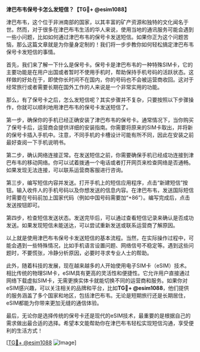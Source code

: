 **津巴布韦保号卡怎么发短信？【TG💪+ @esim1088】**

津巴布韦，这个位于非洲南部的国家，以其丰富的矿产资源和独特的文化闻名于世。然而，对于很多在津巴布韦生活的华人来说，使用当地的通讯服务可能会遇到一些小问题，比如如何通过津巴布韦的保号卡发送短信。如果你正为这个问题苦恼，那么这篇文章就是为你量身定制的！我们将一步步教你如何轻松搞定津巴布韦保号卡发短信的事情。

首先，我们来了解一下什么是保号卡。保号卡是津巴布韦的一种特殊SIM卡，它的主要功能是在用户出国或者暂时不使用手机时，帮助保持手机号码的活跃状态。这样做的好处在于，即使你长时间不在国内，你的号码也不会被运营商收回。这对于经常旅行或者需要长期在国外工作的人来说是一个非常实用的功能。

那么，有了保号卡之后，怎么发短信呢？其实步骤并不复杂，只要按照以下步骤操作，你就可以顺利地用津巴布韦的保号卡发送短信了。

第一步，确保你的手机已经正确安装了津巴布韦的保号卡。通常情况下，当你购买了保号卡后，运营商会提供详细的安装指南。你需要将原来的SIM卡取出，并将新的保号卡插入手机中。注意，不同手机的卡槽设计可能有所不同，因此在安装之前最好查阅一下手机说明书。

第二步，确认网络连接正常。在发送短信之前，你需要确保手机已经成功连接到津巴布韦的移动网络。你可以试着拨通一个电话或者打开网页来检查网络是否通畅。如果发现无法连接，可以联系运营商客服进行咨询。

第三步，编写短信内容并发送。打开手机上的短信应用程序，点击“新建短信”按钮。输入收件人的手机号码以及你想发送的信息内容。在津巴布韦，发送国际短信时需要在号码前加上国家代码（例如中国号码需要加“+86”）。编写完成后，点击发送按钮即可。

第四步，检查短信发送状态。发送完毕后，可以通过查看短信记录来确认是否成功发送。如果发现短信未能送达，可以尝试重新发送或联系运营商了解原因。

以上就是使用津巴布韦保号卡发送短信的基本流程。当然，在实际操作过程中，可能会遇到一些特殊情况，比如手机语言设置问题、网络信号不稳定等。遇到这些问题时，不要慌张，冷静分析原因，必要时寻求专业人士的帮助。

此外，随着科技的发展，现在越来越多的人开始使用电子SIM卡（eSIM）技术。相比传统的物理SIM卡，eSIM具有更高的灵活性和便捷性。它允许用户直接通过网络下载虚拟SIM卡，无需更换实体卡就能切换不同的运营商和服务。如果你对eSIM感兴趣，可以关注相关的品牌和平台，比如**TG💪+ @esim1088**，他们提供的服务涵盖了多个国家和地区，包括津巴布韦。无论是短期旅行还是长期居住，eSIM都能为你带来更加无缝的通信体验。

最后，无论你是选择传统的保号卡还是现代的eSIM技术，最重要的是根据自己的需求做出最合适的选择。希望本文能帮助你在津巴布韦轻松实现短信沟通，享受便利的生活方式！

[[TG💪+ @esim1088](https://t.me/s/esim1088) ![Image](https://i.postimg.cc/4NQfJmqS/Snipaste-2025-05-13-00-14-12.png)]